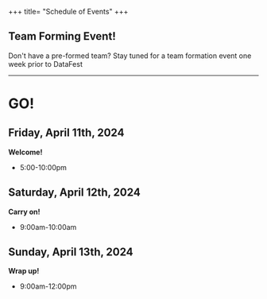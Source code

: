 +++ 
title= "Schedule of Events" 
+++

<html>
    <link rel="stylesheet" href="style.css" />
</html>

<!---

Registration sign in starts at 5pm on Friday. 

You are of course free to come and go as you please throughout the event, but here are the times all team members should plan to be on premises:

- Friday 5-5:30pm - registration & kickoff session
- Saturday afternoon - group photo. Exact time to be announced via Discord 
- Sunday 1pm - Presentation submissions due
- Sunday 2pm - Presentations to Judges and awards ceremony

# On your marks....


* You are welcome to use any programming language you like, but we will host some pre-event workshops for Python, R, SAP Lumeria and possibly others. 
* Data Science Calendar of events https://csudsi.netlify.com/page/events/ 


    - Thu 2-14 2-3pm: Spatial data analysis. 
    - Tue 2-19 3-4pm: Managing data using SQL. Materials: https://csudsi.netlify.com/2019/02/13/2019-02-13-intro-sql/ 
    - Tue 3-5 2-3pm: Strategies to manage big data
    - Thu 3-28 2-3pm: Information Visualization
    - Fri 3-29 1-2pm: Using SAP Lumeria for Data Visualization (Glenn 304)
    - Tue 4-2 2-4pm: DataFest Prep - Get the experience by playing with last year's DataFest data. 
--->

## Team Forming Event!

Don't have a pre-formed team? Stay tuned for a team formation event one week prior to DataFest

------------------------------------------------------------------------

# GO!

## Friday, April 11th, 2024

**Welcome!**

-   5:00-10:00pm

<!-- Come back to update specifics following this template:
* 5pm - Registration sign in. 
* 5:30pm - Kickoff presentation. Meet the data!
* 6pm - Dinner
* Room open until 12 midnight
-->

## Saturday, April 12th, 2024

**Carry on!**

-   9:00am-10:00am

<!-- Come back to update specifics following this template:
* 8am - Breakfast    
* 12pm - Lunch
* 6:00pm - Dinner
* Room open until 12 midnight 
-->

## Sunday, April 13th, 2024

**Wrap up!**

-   9:00am-12:00pm

<!-- Come back to update specifics following this template:
* 8am - Breakfast
* 10am - Presentations due.
* 10:30am-12pm - Presentations and judges' deliberations.
* 12:30-1 - Award ceremony 
-->
